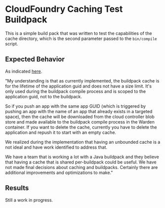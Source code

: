 CloudFoundry Caching Test Buildpack
===================================

This is a simple build pack that was written to test the capabilities of the cache directory, which is the second parameter passed to the ```bin/compile``` script.


Expected Behavior
-----------------

As indicated [here](https://groups.google.com/a/cloudfoundry.org/forum/#!topic/vcap-dev/1c0TvJfjCOw).

"My understanding is that as currently implemented, the buildpack cache is for the lifetime of the application guid and does not have a size limit. It's only used during the buildpack compile process and is scoped to the application guid, not to the buildpack.

So if you push an app with the same app GUID (which is triggered by pushing an app with the name of an app that already exists in a targeted space), then the cache will be downloaded from the cloud controller blob store and made available to the buildpack compile process in the Warden container. If you want to delete the cache, currently you have to delete the application and repush it to start with an empty cache.

We realized during the implementation that having an unbounded cache is a not ideal and have work identified to address that.

We have a team that is working a lot with a Java buildpack and they believe that having a cache that is shared per-buildpack could be useful. We have not made final decisions about caching and buildpacks. Certainly there are additional improvements and optimizations to make."


Results
-------

Still a work in progress.
